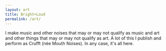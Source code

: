 ```yaml
---
layout: art
title: Bright+Loud
permalink: /art/
---
```


I make music and other noises that may or may not qualify as music and art and other things that may or may not qualify as art. A lot of this I publish and perform as Crufft (née Mouth Noises). In any case, it's all here.

